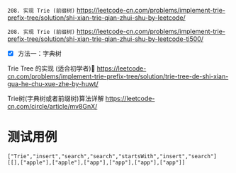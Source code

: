 
`208. 实现 Trie (前缀树)` https://leetcode-cn.com/problems/implement-trie-prefix-tree/solution/shi-xian-trie-qian-zhui-shu-by-leetcode/

`208. 实现 Trie (前缀树)` https://leetcode-cn.com/problems/implement-trie-prefix-tree/solution/shi-xian-trie-qian-zhui-shu-by-leetcode-ti500/
- [x] 方法一：字典树

Trie Tree 的实现 (适合初学者)🌳 https://leetcode-cn.com/problems/implement-trie-prefix-tree/solution/trie-tree-de-shi-xian-gua-he-chu-xue-zhe-by-huwt/

Trie树(字典树或者前缀树)算法详解 https://leetcode-cn.com/circle/article/mv8GnX/

# 测试用例

```
["Trie","insert","search","search","startsWith","insert","search"]
[[],["apple"],["apple"],["app"],["app"],["app"],["app"]]
```
